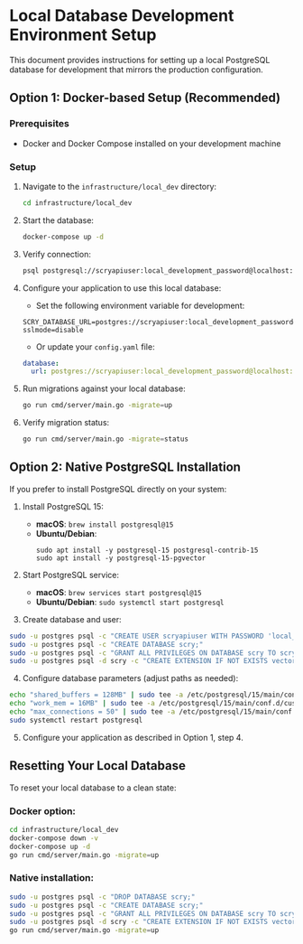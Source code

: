 # Local Database Development Environment Setup

This document provides instructions for setting up a local PostgreSQL database for development that mirrors the production configuration.

## Option 1: Docker-based Setup (Recommended)

### Prerequisites
- Docker and Docker Compose installed on your development machine

### Setup

1. Navigate to the `infrastructure/local_dev` directory:
   ```bash
   cd infrastructure/local_dev
   ```

2. Start the database:
   ```bash
   docker-compose up -d
   ```

3. Verify connection:
   ```bash
   psql postgresql://scryapiuser:local_development_password@localhost:5432/scry
   ```

4. Configure your application to use this local database:

   - Set the following environment variable for development:
   ```
   SCRY_DATABASE_URL=postgres://scryapiuser:local_development_password@localhost:5432/scry?sslmode=disable
   ```

   - Or update your `config.yaml` file:
   ```yaml
   database:
     url: postgres://scryapiuser:local_development_password@localhost:5432/scry?sslmode=disable
   ```

5. Run migrations against your local database:
   ```bash
   go run cmd/server/main.go -migrate=up
   ```

6. Verify migration status:
   ```bash
   go run cmd/server/main.go -migrate=status
   ```

## Option 2: Native PostgreSQL Installation

If you prefer to install PostgreSQL directly on your system:

1. Install PostgreSQL 15:
   - **macOS**: `brew install postgresql@15`
   - **Ubuntu/Debian**:
     ```
     sudo apt install -y postgresql-15 postgresql-contrib-15
     sudo apt install -y postgresql-15-pgvector
     ```

2. Start PostgreSQL service:
   - **macOS**: `brew services start postgresql@15`
   - **Ubuntu/Debian**: `sudo systemctl start postgresql`

3. Create database and user:
```bash
sudo -u postgres psql -c "CREATE USER scryapiuser WITH PASSWORD 'local_development_password';"
sudo -u postgres psql -c "CREATE DATABASE scry;"
sudo -u postgres psql -c "GRANT ALL PRIVILEGES ON DATABASE scry TO scryapiuser;"
sudo -u postgres psql -d scry -c "CREATE EXTENSION IF NOT EXISTS vector;"
```

4. Configure database parameters (adjust paths as needed):
```bash
echo "shared_buffers = 128MB" | sudo tee -a /etc/postgresql/15/main/conf.d/custom.conf
echo "work_mem = 16MB" | sudo tee -a /etc/postgresql/15/main/conf.d/custom.conf
echo "max_connections = 50" | sudo tee -a /etc/postgresql/15/main/conf.d/custom.conf
sudo systemctl restart postgresql
```

5. Configure your application as described in Option 1, step 4.

## Resetting Your Local Database

To reset your local database to a clean state:

### Docker option:
```bash
cd infrastructure/local_dev
docker-compose down -v
docker-compose up -d
go run cmd/server/main.go -migrate=up
```

### Native installation:
```bash
sudo -u postgres psql -c "DROP DATABASE scry;"
sudo -u postgres psql -c "CREATE DATABASE scry;"
sudo -u postgres psql -c "GRANT ALL PRIVILEGES ON DATABASE scry TO scryapiuser;"
sudo -u postgres psql -d scry -c "CREATE EXTENSION IF NOT EXISTS vector;"
go run cmd/server/main.go -migrate=up
```
